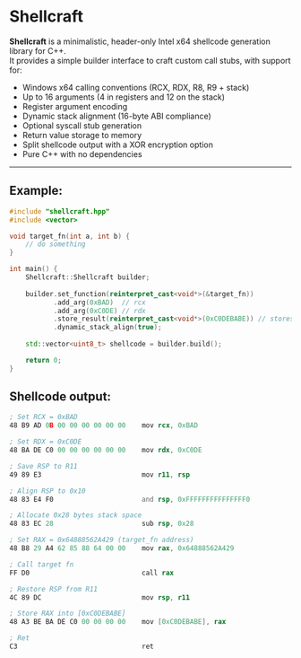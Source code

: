 # Shellcraft

**Shellcraft** is a minimalistic, header-only Intel x64 shellcode generation library for C++.  
It provides a simple builder interface to craft custom call stubs, with support for:

- Windows x64 calling conventions (RCX, RDX, R8, R9 + stack)
- Up to 16 arguments (4 in registers and 12 on the stack)
- Register argument encoding
- Dynamic stack alignment (16-byte ABI compliance)
- Optional syscall stub generation
- Return value storage to memory
- Split shellcode output with a XOR encryption option
- Pure C++ with no dependencies

---

## Example:

```cpp
#include "shellcraft.hpp"
#include <vector>

void target_fn(int a, int b) {
    // do something
}

int main() {
    Shellcraft::Shellcraft builder;
    
    builder.set_function(reinterpret_cast<void*>(&target_fn))
           .add_arg(0xBAD)  // rcx
           .add_arg(0xC0DE) // rdx
           .store_result(reinterpret_cast<void*>(0xC0DEBABE)) // stores result at this address
           .dynamic_stack_align(true);
           
    std::vector<uint8_t> shellcode = builder.build();

    return 0;
}
```

## Shellcode output:
```asm
; Set RCX = 0xBAD
48 B9 AD 0B 00 00 00 00 00 00    mov rcx, 0xBAD

; Set RDX = 0xC0DE
48 BA DE C0 00 00 00 00 00 00    mov rdx, 0xC0DE

; Save RSP to R11
49 89 E3                         mov r11, rsp

; Align RSP to 0x10
48 83 E4 F0                      and rsp, 0xFFFFFFFFFFFFFFF0

; Allocate 0x28 bytes stack space
48 83 EC 28                      sub rsp, 0x28

; Set RAX = 0x64888562A429 (target_fn address)
48 B8 29 A4 62 85 88 64 00 00    mov rax, 0x64888562A429

; Call target fn
FF D0                            call rax

; Restore RSP from R11
4C 89 DC                         mov rsp, r11

; Store RAX into [0xC0DEBABE]
48 A3 BE BA DE C0 00 00 00 00    mov [0xC0DEBABE], rax

; Ret
C3                               ret
```
